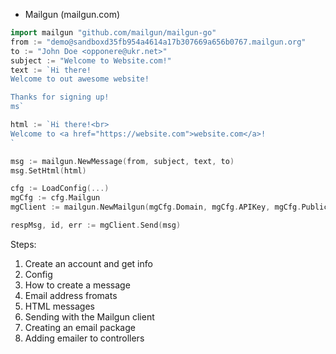 - Mailgun (mailgun.com)

```go
import mailgun "github.com/mailgun/mailgun-go"
from := "demo@sandboxd35fb954a4614a17b307669a656b0767.mailgun.org"
to := "John Doe <opponere@ukr.net>"
subject := "Welcome to Website.com!"
text := `Hi there!
Welcome to out awesome website!

Thanks for signing up!
ms`

html := `Hi there!<br>
Welcome to <a href="https://website.com">website.com</a>!
`

msg := mailgun.NewMessage(from, subject, text, to)
msg.SetHtml(html)

cfg := LoadConfig(...)
mgCfg := cfg.Mailgun
mgClient := mailgun.NewMailgun(mgCfg.Domain, mgCfg.APIKey, mgCfg.PublickAPIKey)

respMsg, id, err := mgClient.Send(msg)
```

Steps:

1. Create an account and get info
2. Config
3. How to create a message
4. Email address fromats
5. HTML messages
6. Sending with the Mailgun client
7. Creating an email package
8. Adding emailer to controllers
